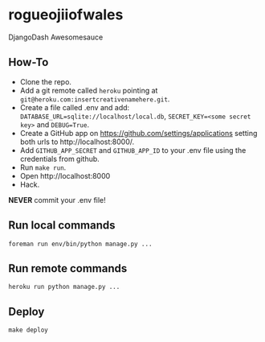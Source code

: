 rogueojiiofwales
================

DjangoDash Awesomesauce


How-To
------

* Clone the repo.
* Add a git remote called ``heroku`` pointing at ``git@heroku.com:insertcreativenamehere.git``.
* Create a file called .env and add: ``DATABASE_URL=sqlite://localhost/local.db``, ``SECRET_KEY=<some secret key>`` and ``DEBUG=True``.
* Create a GitHub app on https://github.com/settings/applications setting both urls to http://localhost:8000/.
* Add ``GITHUB_APP_SECRET`` and ``GITHUB_APP_ID`` to your .env file using the credentials from github.
* Run ``make run``.
* Open http://localhost:8000
* Hack.

**NEVER** commit your .env file!

Run local commands
------------------

``foreman run env/bin/python manage.py ...``

Run remote commands
-------------------

``heroku run python manage.py ...``

Deploy
------

``make deploy``
